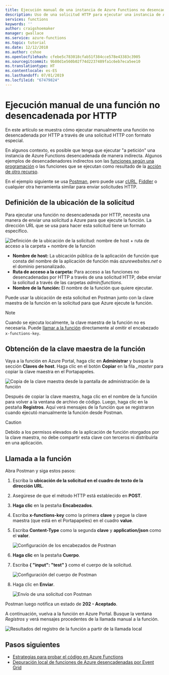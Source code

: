 ```yaml
---
title: Ejecución manual de una instancia de Azure Functions no desencadenada por HTTP
description: Uso de una solicitud HTTP para ejecutar una instancia de Azure Functions no desencadenada por HTTP
services: functions
keywords: ''
author: craigshoemaker
manager: gwallace
ms.service: azure-functions
ms.topic: tutorial
ms.date: 12/12/2018
ms.author: cshoe
ms.openlocfilehash: cfebe5c783018cfab51f384cce578e43383c3905
ms.sourcegitcommit: 9b80d1e560b02f74d2237489fa1c6eb7eca5ee10
ms.translationtype: HT
ms.contentlocale: es-ES
ms.lasthandoff: 07/01/2019
ms.locfileid: "67479824"
---
```

# <a name="manually-run-a-non-http-triggered-function"></a>Ejecución manual de una función no desencadenada por HTTP

En este artículo se muestra cómo ejecutar manualmente una función no desencadenada por HTTP a través de una solicitud HTTP con formato especial.

En algunos contexto, es posible que tenga que ejecutar "a petición" una instancia de Azure Functions desencadenada de manera indirecta.  Algunos ejemplos de desencadenadores indirectos son las [funciones según una programación](./functions-create-scheduled-function.md) o las funciones que se ejecutan como resultado de la [acción de otro recurso](./functions-create-storage-blob-triggered-function.md). 

En el ejemplo siguiente se usa [Postman](https://www.getpostman.com/), pero puede usar [cURL](https://curl.haxx.se/), [Fiddler](https://www.telerik.com/fiddler) o cualquier otra herramienta similar para enviar solicitudes HTTP.

## <a name="define-the-request-location"></a>Definición de la ubicación de la solicitud

Para ejecutar una función no desencadenada por HTTP, necesita una manera de enviar una solicitud a Azure para que ejecute la función. La dirección URL que se usa para hacer esta solicitud tiene un formato específico.

![Definición de la ubicación de la solicitud: nombre de host + ruta de acceso a la carpeta + nombre de la función](./media/functions-manually-run-non-http/azure-functions-admin-url-anatomy.png)

- **Nombre de host:** La ubicación pública de la aplicación de función que consta del nombre de la aplicación de función más *azurewebsites.net* o el dominio personalizado.
- **Ruta de acceso a la carpeta:** Para acceso a las funciones no desencadenadas por HTTP a través de una solicitud HTTP, debe enviar la solicitud a través de las carpetas *admin/functions*.
- **Nombre de la función:** El nombre de la función que quiere ejecutar.

Puede usar la ubicación de esta solicitud en Postman junto con la clave maestra de la función en la solicitud para que Azure ejecute la función.

> [!NOTE]
> Cuando se ejecuta localmente, la clave maestra de la función no es necesaria. Puede [llamar a la función](#call-the-function) directamente al omitir el encabezado `x-functions-key`.

## <a name="get-the-functions-master-key"></a>Obtención de la clave maestra de la función

Vaya a la función en Azure Portal, haga clic en **Administrar** y busque la sección **Claves de host**. Haga clic en el botón **Copiar** en la fila *_master* para copiar la clave maestra en el Portapapeles.

![Copia de la clave maestra desde la pantalla de administración de la función](./media/functions-manually-run-non-http/azure-portal-functions-master-key.png)

Después de copiar la clave maestra, haga clic en el nombre de la función para volver a la ventana de archivo de código. Luego, haga clic en la pestaña **Registros**. Aquí verá mensajes de la función que se registraron cuando ejecutó manualmente la función desde Postman.

> [!CAUTION]  
> Debido a los permisos elevados de la aplicación de función otorgados por la clave maestra, no debe compartir esta clave con terceros ni distribuirla en una aplicación.

## <a name="call-the-function"></a>Llamada a la función

Abra Postman y siga estos pasos:

1. Escriba la **ubicación de la solicitud en el cuadro de texto de la dirección URL**.
2. Asegúrese de que el método HTTP está establecido en **POST**.
3. **Haga clic** en la pestaña **Encabezados**.
4. Escriba **x-functions-key** como la primera **clave** y pegue la clave maestra (que está en el Portapapeles) en el cuadro **value**.
5. Escriba **Content-Type** como la segunda **clave** y **application/json** como el **valor**.

    ![Configuración de los encabezados de Postman](./media/functions-manually-run-non-http/functions-manually-run-non-http-headers.png)

6. **Haga clic** en la pestaña **Cuerpo**.
7. Escriba **{ "input": "test" }** como el cuerpo de la solicitud.

    ![Configuración del cuerpo de Postman](./media/functions-manually-run-non-http/functions-manually-run-non-http-body.png)

8. Haga clic en **Enviar**.

    ![Envío de una solicitud con Postman](./media/functions-manually-run-non-http/functions-manually-run-non-http-send.png)

Postman luego notifica un estado de **202 - Aceptado**.

A continuación, vuelva a la función en Azure Portal. Busque la ventana *Registros* y verá mensajes procedentes de la llamada manual a la función.

![Resultados del registro de la función a partir de la llamada local](./media/functions-manually-run-non-http/azure-portal-function-log.png)

## <a name="next-steps"></a>Pasos siguientes

- [Estrategias para probar el código en Azure Functions](./functions-test-a-function.md)
- [Depuración local de funciones de Azure desencadenadas por Event Grid](./functions-debug-event-grid-trigger-local.md)

